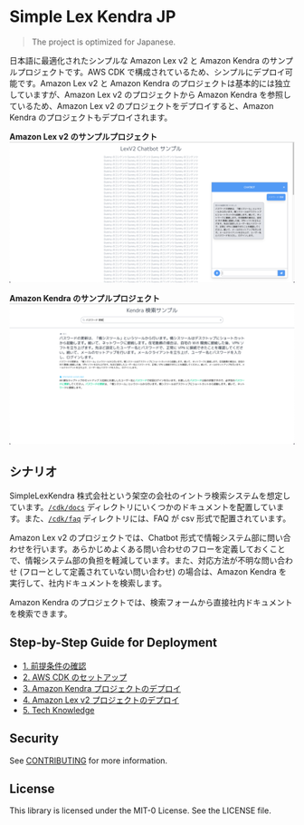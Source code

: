 # Simple Lex Kendra JP

> The project is optimized for Japanese.

日本語に最適化されたシンプルな Amazon Lex v2 と Amazon Kendra のサンプルプロジェクトです。AWS CDK で構成されているため、シンプルにデプロイ可能です。Amazon Lex v2 と Amazon Kendra のプロジェクトは基本的には独立していますが、Amazon Lex v2 のプロジェクトから Amazon Kendra を参照しているため、Amazon Lex v2 のプロジェクトをデプロイすると、Amazon Kendra のプロジェクトもデプロイされます。

**Amazon Lex v2 のサンプルプロジェクト**
![lexv2](/imgs/lexv2.png)

**Amazon Kendra のサンプルプロジェクト**
![kendra](/imgs/kendra.png)

## シナリオ

SimpleLexKendra 株式会社という架空の会社のイントラ検索システムを想定しています。[`/cdk/docs`](/cdk/docs) ディレクトリにいくつかのドキュメントを配置しています。また、[`/cdk/faq`](/cdk/faq) ディレクトリには、FAQ が csv 形式で配置されています。

Amazon Lex v2 のプロジェクトでは、Chatbot 形式で情報システム部に問い合わせを行います。あらかじめよくある問い合わせのフローを定義しておくことで、情報システム部の負担を軽減しています。また、対応方法が不明な問い合わせ (フローとして定義されていない問い合わせ) の場合は、Amazon Kendra を実行して、社内ドキュメントを検索します。

Amazon Kendra のプロジェクトでは、検索フォームから直接社内ドキュメントを検索できます。

## Step-by-Step Guide for Deployment
- [1. 前提条件の確認](/docs/01_PRE_REQUIREMENT.md)
- [2. AWS CDK のセットアップ](/docs/02_SETUP_CDK.md)
- [3. Amazon Kendra プロジェクトのデプロイ](/docs/03_DEPLOY_KENDRA.md)
- [4. Amazon Lex v2 プロジェクトのデプロイ](/docs/04_DEPLOY_LEXV2.md)
- [5. Tech Knowledge](/docs/05_TECH_KNOWLEDGE.md)

## Security

See [CONTRIBUTING](CONTRIBUTING.md#security-issue-notifications) for more information.

## License

This library is licensed under the MIT-0 License. See the LICENSE file.
